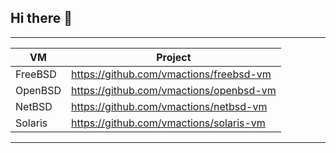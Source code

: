 ## Hi there 👋

-----------------------------------------------------
| VM  | Project |
|---------|-----------------------------------------|
| FreeBSD | https://github.com/vmactions/freebsd-vm |
| OpenBSD | https://github.com/vmactions/openbsd-vm |
| NetBSD | https://github.com/vmactions/netbsd-vm   |
| Solaris | https://github.com/vmactions/solaris-vm |
-----------------------------------------------------



